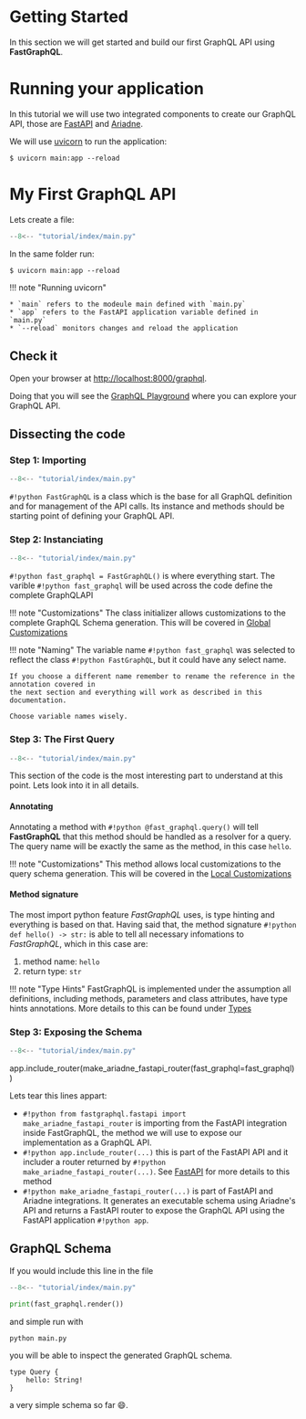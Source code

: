 # Getting Started

In this section we will get started and build our first GraphQL API using **FastGraphQL**.

# Running your application

In this tutorial we will use two integrated components to create our GraphQL API, those are [FastAPI](https://fastapi.tiangolo.com/) and [Ariadne](https://ariadnegraphql.org). 

We will use [uvicorn](https://www.uvicorn.org) to run the application:

```shell
$ uvicorn main:app --reload
```

# My First GraphQL API

Lets create a file:

```python title="main.py" linenums="1" 
--8<-- "tutorial/index/main.py"
```

In the same folder run:

```shell
$ uvicorn main:app --reload
```

!!! note "Running uvicorn"

    * `main` refers to the modeule main defined with `main.py`
    * `app` refers to the FastAPI application variable defined in `main.py`
    * `--reload` monitors changes and reload the application

## Check it

Open your browser at [http://localhost:8000/graphql](http://localhost:8000/graphql).

Doing that you will see the [GraphQL Playground](https://github.com/graphql/graphql-playground) where you can explore your GraphQL API.

## Dissecting the code

### Step 1: Importing

```python title="main.py" linenums="1" hl_lines="2"
--8<-- "tutorial/index/main.py"
```

`#!python FastGraphQL` is a class which is the base for all GraphQL definition and for management of the API calls.
Its instance and methods should be starting point of defining your GraphQL API.

### Step 2: Instanciating

```python title="main.py" linenums="1" hl_lines="6"
--8<-- "tutorial/index/main.py"
```
`#!python fast_graphql = FastGraphQL()` is where everything start. The varible `#!python fast_graphql` will be used
across the code define the complete GraphQLAPI

!!! note "Customizations"
    The class initializer allows customizations to the complete GraphQL Schema generation. This will be covered in [Global Customizations](license.md)

!!! note "Naming"
    The variable name `#!python fast_graphql` was selected to reflect the class `#!python FastGraphQL`, but it could
    have any select name. 
    
    If you choose a different name remember to rename the reference in the annotation covered in 
    the next section and everything will work as described in this documentation.

    Choose variable names wisely.


### Step 3: The First Query

```python title="main.py" linenums="1" hl_lines="9-10"
--8<-- "tutorial/index/main.py"
```
This section of the code is the most interesting part to understand at this point. Lets look into it in all details.

#### Annotating

Annotating a method with `#!python @fast_graphql.query()` will tell **FastGraphQL** that this method should be
handled as a resolver for a query. The query name will be exactly the same as the method, in this case `hello`.

!!! note "Customizations"
    This method allows local customizations to the query schema generation. This will be covered in the [Local Customizations](license.md)

#### Method signature

The most import python feature *FastGraphQL* uses, is type hinting and everything is based on that. Having said that,
the method signature `#!python def hello() -> str:` is able to tell all necessary infomations to *FastGraphQL*, which in
this case are:

1. method name: `hello`
1. return type: `str`

!!! note "Type Hints"
    FastGraphQL is implemented under the assumption all definitions, including methods, parameters and class attributes,
    have type hints annotations. More details to this can be found under [Types](license.md)

### Step 3: Exposing the Schema

```python title="main.py" linenums="1" hl_lines="3 14"
--8<-- "tutorial/index/main.py"
```

app.include_router(make_ariadne_fastapi_router(fast_graphql=fast_graphql))

Lets tear this lines appart:

* `#!python from fastgraphql.fastapi import make_ariadne_fastapi_router` is importing from the FastAPI integration inside FastGraphQL, the 
method we will use to expose our implementation as a GraphQL API.
* `#!python app.include_router(...)` this is part of the FastAPI API and it includer a router 
returned by `#!python make_ariadne_fastapi_router(...)`. See [FastAPI](https://fastapi.tiangolo.com/tutorial/bigger-applications/#include-the-apirouters-for-users-and-items) for more details to this method
* `#!python make_ariadne_fastapi_router(...)` is part of FastAPI and Ariadne integrations. It generates an executable
schema using Ariadne's API and returns a FastAPI router to expose the GraphQL API using the FastAPI application `#!python app`.

## GraphQL Schema

If you would include this line in the file

```python title="main.py" linenums="1" hl_lines="16"
--8<-- "tutorial/index/main.py"

print(fast_graphql.render())
```

and simple run with

```sh
python main.py
```

you will be able to inspect the generated GraphQL schema. 

```gql
type Query {
    hello: String!
}
```
a very simple schema so far :smile:.